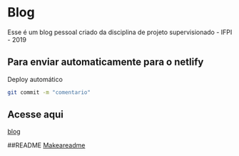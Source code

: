 # Blog

Esse é um blog pessoal criado da disciplina de projeto supervisionado - IFPI - 2019

## Para enviar automaticamente para o netlify

Deploy automático

```bash
git commit -m "comentario"
```

## Acesse aqui
[blog](https://david.netlify.com)

##README
[Makeareadme](https://www.makeareadme.com/)
